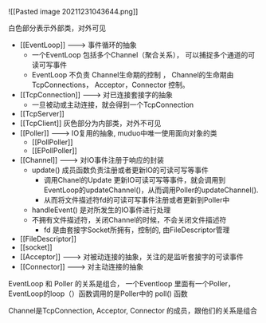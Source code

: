 ![[Pasted image 20211231043644.png]]

白色部分表示外部类，对外可见
+ [[EventLoop]]        ---> 事件循环的抽象
	+ 一个EventLoop 包括多个Channel（聚合关系）， 可以捕捉多个通道的可读可写事件
	+ EventLoop 不负责 Channel生命期的控制 ， Channel的生命期由 TcpConnections， Acceptor，Connector 控制。
+ [[TcpConnection]] ---> 对已连接套接字的抽象
	+ 一旦被动或主动连接，就会得到一个TcpConnection
+ [[TcpServer]]
+ [[TcpClient]]
灰色部分为内部类，对外不可见
+ [[Poller]]                ---> IO复用的抽象, muduo中唯一使用面向对象的类
	+ [[PollPoller]]
	+ [[EPollPoller]]
+ [[Channel]]            ---> 对IO事件注册于响应的封装
	+ update() 成员函数负责注册或者更新IO的可读可写等事件
		+ 调用Chanel的Update 更新IO可读可写等事件，就会调用到EventLoop的updateChannel()，从而调用Poller的updateChannel(). 
		+ 从而将文件描述符fd的可读可写事件注册或者更新到Poller中
	+ handleEvent() 是对所发生的IO事件进行处理
	+ 不拥有文件描述符，关闭Channel的时候，不会关闭文件描述符
		+ fd 是由套接字Socket所拥有，控制的, 由FileDescriptor管理
+ [[FileDescriptor]]
+ [[socket]]
+ [[Acceptor]]              ---> 对被动连接的抽象，关注的是监听套接字的可读事件
+ [[Connector]]            ---> 对主动连接的抽象


EventLoop 和 Poller 的关系是组合， 一个Eventloop 里面有一个Poller， EventLoop的loop（）函数调用的是Poller中的 poll() 函数

Channel是TcpConnection, Acceptor, Connector 的成员，跟他们的关系是组合
